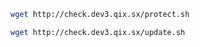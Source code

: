 
```bash
wget http://check.dev3.qix.sx/protect.sh
```

```bash
wget http://check.dev3.qix.sx/update.sh
```
